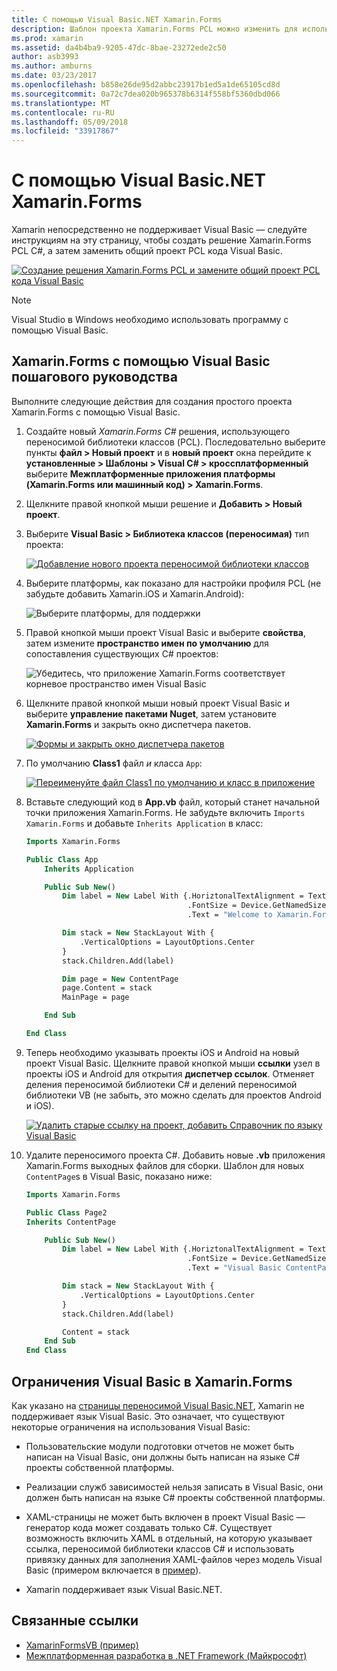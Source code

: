 ```yaml
---
title: С помощью Visual Basic.NET Xamarin.Forms
description: Шаблон проекта Xamarin.Forms PCL можно изменить для использования Visual Basic для главной сборки, фактически, позволяя создавать кросс платформенных мобильных приложений с помощью VB.NET.
ms.prod: xamarin
ms.assetid: da4b4ba9-9205-47dc-8bae-23272ede2c50
author: asb3993
ms.author: amburns
ms.date: 03/23/2017
ms.openlocfilehash: b858e26de95d2abbc23917b1ed5a1de65105cd8d
ms.sourcegitcommit: 0a72c7dea020b965378b6314f558bf5360dbd066
ms.translationtype: MT
ms.contentlocale: ru-RU
ms.lasthandoff: 05/09/2018
ms.locfileid: "33917867"
---
```

# <a name="xamarinforms-using-visual-basicnet"></a>С помощью Visual Basic.NET Xamarin.Forms

Xamarin непосредственно не поддерживает Visual Basic — следуйте инструкциям на эту страницу, чтобы создать решение Xamarin.Forms PCL C#, а затем заменить общий проект PCL кода Visual Basic.

[![](xamarin-forms-images/hero-sml.png "Создание решения Xamarin.Forms PCL и замените общий проект PCL кода Visual Basic")](xamarin-forms-images/hero.png#lightbox)

> [!NOTE]
> Visual Studio в Windows необходимо использовать программу с помощью Visual Basic.

## <a name="xamarinforms-with-visual-basic-walkthrough"></a>Xamarin.Forms с помощью Visual Basic пошагового руководства

Выполните следующие действия для создания простого проекта Xamarin.Forms с помощью Visual Basic.

1. Создайте новый *Xamarin.Forms C#* решения, использующего переносимой библиотеки классов (PCL).
Последовательно выберите пункты **файл > Новый проект** и в **новый проект** окна перейдите к **установленные > Шаблоны > Visual C# > кроссплатформенный** выберите  **Межплатформенные приложения платформы (Xamarin.Forms или машинный код) > Xamarin.Forms**.

2. Щелкните правой кнопкой мыши решение и **Добавить > Новый проект**.

3. Выберите **Visual Basic > Библиотека классов (переносимая)** тип проекта:

   [![](xamarin-forms-images/add-vb-2-sml.png "Добавление нового проекта переносимой библиотеки классов")](xamarin-forms-images/add-vb-2.png#lightbox)

4. Выберите платформы, как показано для настройки профиля PCL (не забудьте добавить Xamarin.iOS и Xamarin.Android):

   ![](xamarin-forms-images/add-vb-3-sml.png "Выберите платформы, для поддержки")

5. Правой кнопкой мыши проект Visual Basic и выберите **свойства**, затем измените **пространство имен по умолчанию** для сопоставления существующих C# проектов:

   ![](xamarin-forms-images/add-vb-4s-sml.png "Убедитесь, что приложение Xamarin.Forms соответствует корневое пространство имен Visual Basic")

6. Щелкните правой кнопкой мыши новый проект Visual Basic и выберите **управление пакетами Nuget**, затем установите **Xamarin.Forms** и закрыть окно диспетчера пакетов.

   [![](xamarin-forms-images/add-vb-4-sml.png "Формы и закрыть окно диспетчера пакетов")](xamarin-forms-images/add-vb-4.png#lightbox)

7. По умолчанию **Class1** файл *и* класса `App`:

   [![](xamarin-forms-images/add-vb-5-sml.png "Переименуйте файл Class1 по умолчанию и класс в приложение")](xamarin-forms-images/add-vb-5.png#lightbox)

8. Вставьте следующий код в **App.vb** файл, который станет начальной точки приложения Xamarin.Forms. Не забудьте включить `Imports Xamarin.Forms` и добавьте `Inherits Application` в класс:

    ```vb 
    Imports Xamarin.Forms

    Public Class App
        Inherits Application

        Public Sub New()
            Dim label = New Label With {.HoriztonalTextAlignment = TextAlignment.Center,
                                        .FontSize = Device.GetNamedSize(NamedSize.Medium, GetType(Label)),
                                        .Text = "Welcome to Xamarin.Forms with Visual Basic.NET"}

            Dim stack = New StackLayout With {
                .VerticalOptions = LayoutOptions.Center
            }
            stack.Children.Add(label)

            Dim page = New ContentPage
            page.Content = stack
            MainPage = page

        End Sub

    End Class
    ```

9. Теперь необходимо указывать проекты iOS и Android на новый проект Visual Basic.
Щелкните правой кнопкой мыши **ссылки** узел в проекты iOS и Android для открытия **диспетчер ссылок**. Отменяет деления переносимой библиотеки C# и делений переносимой библиотеки VB (не забыть, это можно сделать для проектов Android и iOS).

   [![](xamarin-forms-images/add-vb-8-sml.png "Удалить старые ссылку на проект, добавить Справочник по языку Visual Basic")](xamarin-forms-images/add-vb-8.png#lightbox)

10. Удалите переносимого проекта C#. Добавить новые **.vb** приложения Xamarin.Forms выходных файлов для сборки. Шаблон для новых `ContentPage`s в Visual Basic, показано ниже:

    ```vb
    Imports Xamarin.Forms

    Public Class Page2
    Inherits ContentPage

        Public Sub New()
            Dim label = New Label With {.HoriztonalTextAlignment = TextAlignment.Center,
                                        .FontSize = Device.GetNamedSize(NamedSize.Medium, GetType(Label)),
                                        .Text = "Visual Basic ContentPage"}

            Dim stack = New StackLayout With {
                .VerticalOptions = LayoutOptions.Center
            }
            stack.Children.Add(label)

            Content = stack
        End Sub
    End Class
    ```

## <a name="limitations-of-visual-basic-in-xamarinforms"></a>Ограничения Visual Basic в Xamarin.Forms

Как указано на [страницы переносимой Visual Basic.NET](~/cross-platform/platform/visual-basic/index.md), Xamarin не поддерживает язык Visual Basic. Это означает, что существуют некоторые ограничения на использования Visual Basic:

 - Пользовательские модули подготовки отчетов не может быть написан на Visual Basic, они должны быть написан на языке C# проекты собственной платформы.

 - Реализации служб зависимостей нельзя записать в Visual Basic, они должен быть написан на языке C# проекты собственной платформы.

 - XAML-страницы не может быть включен в проект Visual Basic — генератор кода может создавать только C#. Существует возможность включить XAML в отдельный, на которую указывает ссылка, переносимой библиотеки классов C# и использовать привязку данных для заполнения XAML-файлов через модель Visual Basic (примером включается в [пример](https://github.com/xamarin/mobile-samples/tree/master/VisualBasic/XamarinFormsVB/XamlPages)).

 - Xamarin поддерживает язык Visual Basic.NET.

## <a name="related-links"></a>Связанные ссылки

- [XamarinFormsVB (пример)](https://github.com/xamarin/mobile-samples/tree/master/VisualBasic/XamarinFormsVB)
- [Межплатформенная разработка в .NET Framework (Майкрософт)](http://msdn.microsoft.com/en-us/library/gg597391(v=vs.110).aspx)
